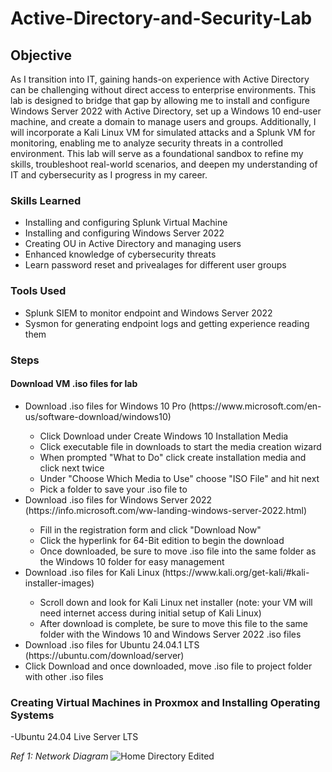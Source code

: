 # Active-Directory-and-Security-Lab

## Objective
As I transition into IT, gaining hands-on experience with Active Directory can be challenging without direct access to enterprise environments. This lab is designed to bridge that gap by allowing me to install and configure Windows Server 2022 with Active Directory, set up a Windows 10 end-user machine, and create a domain to manage users and groups. Additionally, I will incorporate a Kali Linux VM for simulated attacks and a Splunk VM for monitoring, enabling me to analyze security threats in a controlled environment. This lab will serve as a foundational sandbox to refine my skills, troubleshoot real-world scenarios, and deepen my understanding of IT and cybersecurity as I progress in my career.

### Skills Learned

- Installing and configuring Splunk Virtual Machine
- Installing and configuring Windows Server 2022
- Creating OU in Active Directory and managing users
- Enhanced knowledge of cybersecurity threats
- Learn password reset and privealages for different user groups

### Tools Used

- Splunk SIEM to monitor endpoint and Windows Server 2022
- Sysmon for generating endpoint logs and getting experience reading them

### Steps

#### Download VM .iso files for lab
<ul>
  <li>Download .iso files for Windows 10 Pro (https://www.microsoft.com/en-us/software-download/windows10)</li>
    <ul>
      <li>Click Download under Create Windows 10 Installation Media</li>
      <li>Click executable file in downloads to start the media creation wizard</li>
      <li>When prompted "What to Do" click create installation media and click next twice</li>
      <li>Under "Choose Which Media to Use" choose "ISO File" and hit next</li>
      <li>Pick a folder to save your .iso file to</li>
    </ul>
  <li>Download .iso files for Windows Server 2022 (https://info.microsoft.com/ww-landing-windows-server-2022.html)</li>
    <ul>
      <li>Fill in the registration form and click "Download Now"</li>
      <li> Click the hyperlink for 64-Bit edition to begin the download</li>
      <li> Once downloaded, be sure to move .iso file into the same folder as the Windows 10 folder for easy management</li>
    </ul>
  <li>Download .iso files for Kali Linux (https://www.kali.org/get-kali/#kali-installer-images)</li>
    <ul>
        <li>Scroll down and look for Kali Linux net installer (note: your VM will need internet access during initial setup of Kali Linux)</li>
        <li>After download is complete, be sure to move this file to the same folder with the Windows 10 and Windows Server 2022 .iso files</li>
    </ul>
  <li>Download .iso files for Ubuntu 24.04.1 LTS (https://ubuntu.com/download/server)</li>
  <li>Click Download and once downloaded, move .iso file to project folder with other .iso files</li>
</ul>

### Creating Virtual Machines in Proxmox and Installing Operating Systems

<ul>
  
</ul>

-Ubuntu 24.04 Live Server LTS

*Ref 1: Network Diagram* ![Home Directory Edited](https://github.com/user-attachments/assets/33f4c092-a723-4d78-9cf4-de14d0d9d3bd)
